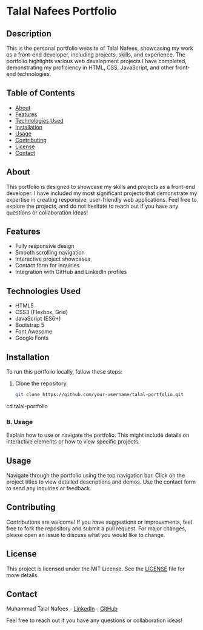 # Talal Nafees Portfolio

## Description

This is the personal portfolio website of Talal Nafees, showcasing my work as a front-end developer, including projects, skills, and experience. The portfolio highlights various web development projects I have completed, demonstrating my proficiency in HTML, CSS, JavaScript, and other front-end technologies.

## Table of Contents
- [About](#about)
- [Features](#features)
- [Technologies Used](#technologies-used)
- [Installation](#installation)
- [Usage](#usage)
- [Contributing](#contributing)
- [License](#license)
- [Contact](#contact)

## About

This portfolio is designed to showcase my skills and projects as a front-end developer. I have included my most significant projects that demonstrate my expertise in creating responsive, user-friendly web applications. Feel free to explore the projects, and do not hesitate to reach out if you have any questions or collaboration ideas!

## Features

- Fully responsive design
- Smooth scrolling navigation
- Interactive project showcases
- Contact form for inquiries
- Integration with GitHub and LinkedIn profiles

## Technologies Used

- HTML5
- CSS3 (Flexbox, Grid)
- JavaScript (ES6+)
- Bootstrap 5
- Font Awesome
- Google Fonts

## Installation

To run this portfolio locally, follow these steps:

1. Clone the repository:
   ```bash
   git clone https://github.com/your-username/talal-portfolio.git
cd talal-portfolio

### 8. **Usage**

Explain how to use or navigate the portfolio. This might include details on interactive elements or how to view specific projects.

## Usage

Navigate through the portfolio using the top navigation bar. Click on the project titles to view detailed descriptions and demos. Use the contact form to send any inquiries or feedback.

## Contributing

Contributions are welcome! If you have suggestions or improvements, feel free to fork the repository and submit a pull request. For major changes, please open an issue to discuss what you would like to change.

## License

This project is licensed under the MIT License. See the [LICENSE](LICENSE) file for more details.

## Contact

Muhammad Talal Nafees - [LinkedIn](https://www.linkedin.com/in/your-linkedin-profile/) - [GitHub](https://github.com/your-username)

Feel free to reach out if you have any questions or collaboration ideas!

